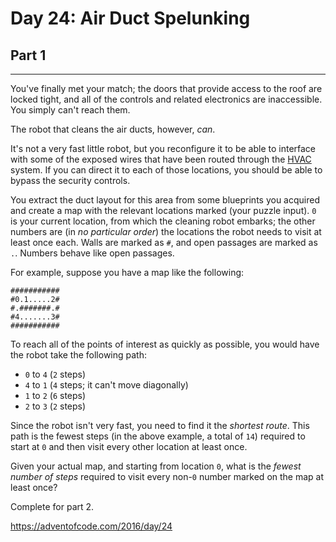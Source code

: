 # Day 24: Air Duct Spelunking
## Part 1
-----------------------------------

You've finally met your match; the doors that provide access to the roof are locked tight, and all of the controls and related electronics are inaccessible. You simply can't reach them.

The robot that cleans the air ducts, however, *can*.

It's not a very fast little robot, but you reconfigure it to be able to interface with some of the exposed wires that have been routed through the [HVAC](https://en.wikipedia.org/wiki/HVAC) system. If you can direct it to each of those locations, you should be able to bypass the security controls.

You extract the duct layout for this area from some blueprints you acquired and create a map with the relevant locations marked (your puzzle input). `0` is your current location, from which the cleaning robot embarks; the other numbers are (in *no particular order*) the locations the robot needs to visit at least once each. Walls are marked as `#`, and open passages are marked as `.`. Numbers behave like open passages.

For example, suppose you have a map like the following:

```
###########
#0.1.....2#
#.#######.#
#4.......3#
###########

```

To reach all of the points of interest as quickly as possible, you would have the robot take the following path:

* `0` to `4` (`2` steps)
* `4` to `1` (`4` steps; it can't move diagonally)
* `1` to `2` (`6` steps)
* `2` to `3` (`2` steps)

Since the robot isn't very fast, you need to find it the *shortest route*. This path is the fewest steps (in the above example, a total of `14`) required to start at `0` and then visit every other location at least once.

Given your actual map, and starting from location `0`, what is the *fewest number of steps* required to visit every non-`0` number marked on the map at least once?



Complete for part 2.

https://adventofcode.com/2016/day/24

